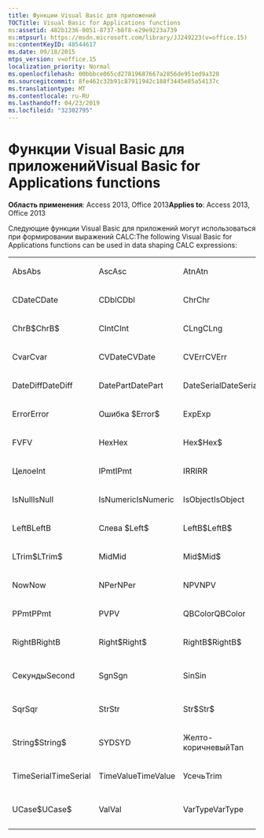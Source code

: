 ```yaml
---
title: Функции Visual Basic для приложений
TOCTitle: Visual Basic for Applications functions
ms:assetid: 482b1236-0051-8737-b8f8-e29e9223a739
ms:mtpsurl: https://msdn.microsoft.com/library/JJ249223(v=office.15)
ms:contentKeyID: 48544617
ms.date: 09/18/2015
mtps_version: v=office.15
localization_priority: Normal
ms.openlocfilehash: 00bbbce065cd27819687667a2856de951ed9a328
ms.sourcegitcommit: 8fe462c32b91c87911942c188f3445e85a54137c
ms.translationtype: MT
ms.contentlocale: ru-RU
ms.lasthandoff: 04/23/2019
ms.locfileid: "32302795"
---
```

# <a name="visual-basic-for-applications-functions"></a><span data-ttu-id="21f55-102">Функции Visual Basic для приложений</span><span class="sxs-lookup"><span data-stu-id="21f55-102">Visual Basic for Applications functions</span></span>


<span data-ttu-id="21f55-103">**Область применения**: Access 2013, Office 2013</span><span class="sxs-lookup"><span data-stu-id="21f55-103">**Applies to**: Access 2013, Office 2013</span></span>

<span data-ttu-id="21f55-104">Следующие функции Visual Basic для приложений могут использоваться при формировании выражений CALC:</span><span class="sxs-lookup"><span data-stu-id="21f55-104">The following Visual Basic for Applications functions can be used in data shaping CALC expressions:</span></span>

<table style="width:100%;">
<colgroup>
<col style="width: 16%" />
<col style="width: 16%" />
<col style="width: 16%" />
<col style="width: 16%" />
<col style="width: 16%" />
<col style="width: 16%" />
</colgroup>
<tbody>
<tr class="odd">
<td><p><span data-ttu-id="21f55-105">Abs</span><span class="sxs-lookup"><span data-stu-id="21f55-105">Abs</span></span></p></td>
<td><p><span data-ttu-id="21f55-106">Asc</span><span class="sxs-lookup"><span data-stu-id="21f55-106">Asc</span></span></p></td>
<td><p><span data-ttu-id="21f55-107">Atn</span><span class="sxs-lookup"><span data-stu-id="21f55-107">Atn</span></span></p></td>
<td><p><span data-ttu-id="21f55-108">CBool</span><span class="sxs-lookup"><span data-stu-id="21f55-108">CBool</span></span></p></td>
<td><p><span data-ttu-id="21f55-109">CByte</span><span class="sxs-lookup"><span data-stu-id="21f55-109">CByte</span></span></p></td>
<td><p><span data-ttu-id="21f55-110">CCur</span><span class="sxs-lookup"><span data-stu-id="21f55-110">CCur</span></span></p></td>
</tr>
<tr class="even">
<td><p><span data-ttu-id="21f55-111">CDate</span><span class="sxs-lookup"><span data-stu-id="21f55-111">CDate</span></span></p></td>
<td><p><span data-ttu-id="21f55-112">CDbl</span><span class="sxs-lookup"><span data-stu-id="21f55-112">CDbl</span></span></p></td>
<td><p><span data-ttu-id="21f55-113">Chr</span><span class="sxs-lookup"><span data-stu-id="21f55-113">Chr</span></span></p></td>
<td><p><span data-ttu-id="21f55-114">ChrB</span><span class="sxs-lookup"><span data-stu-id="21f55-114">ChrB</span></span></p></td>
<td><p><span data-ttu-id="21f55-115">ChrW</span><span class="sxs-lookup"><span data-stu-id="21f55-115">ChrW</span></span></p></td>
<td><p><span data-ttu-id="21f55-116">Chr$</span><span class="sxs-lookup"><span data-stu-id="21f55-116">Chr$</span></span></p></td>
</tr>
<tr class="odd">
<td><p><span data-ttu-id="21f55-117">ChrB$</span><span class="sxs-lookup"><span data-stu-id="21f55-117">ChrB$</span></span></p></td>
<td><p><span data-ttu-id="21f55-118">CInt</span><span class="sxs-lookup"><span data-stu-id="21f55-118">CInt</span></span></p></td>
<td><p><span data-ttu-id="21f55-119">CLng</span><span class="sxs-lookup"><span data-stu-id="21f55-119">CLng</span></span></p></td>
<td><p><span data-ttu-id="21f55-120">Cos</span><span class="sxs-lookup"><span data-stu-id="21f55-120">Cos</span></span></p></td>
<td><p><span data-ttu-id="21f55-121">CSng</span><span class="sxs-lookup"><span data-stu-id="21f55-121">CSng</span></span></p></td>
<td><p><span data-ttu-id="21f55-122">CStr</span><span class="sxs-lookup"><span data-stu-id="21f55-122">CStr</span></span></p></td>
</tr>
<tr class="even">
<td><p><span data-ttu-id="21f55-123">Cvar</span><span class="sxs-lookup"><span data-stu-id="21f55-123">Cvar</span></span></p></td>
<td><p><span data-ttu-id="21f55-124">CVDate</span><span class="sxs-lookup"><span data-stu-id="21f55-124">CVDate</span></span></p></td>
<td><p><span data-ttu-id="21f55-125">CVErr</span><span class="sxs-lookup"><span data-stu-id="21f55-125">CVErr</span></span></p></td>
<td><p><span data-ttu-id="21f55-126">Date</span><span class="sxs-lookup"><span data-stu-id="21f55-126">Date</span></span></p></td>
<td><p><span data-ttu-id="21f55-127">Дата $</span><span class="sxs-lookup"><span data-stu-id="21f55-127">Date$</span></span></p></td>
<td><p><span data-ttu-id="21f55-128">DateAdd</span><span class="sxs-lookup"><span data-stu-id="21f55-128">DateAdd</span></span></p></td>
</tr>
<tr class="odd">
<td><p><span data-ttu-id="21f55-129">DateDiff</span><span class="sxs-lookup"><span data-stu-id="21f55-129">DateDiff</span></span></p></td>
<td><p><span data-ttu-id="21f55-130">DatePart</span><span class="sxs-lookup"><span data-stu-id="21f55-130">DatePart</span></span></p></td>
<td><p><span data-ttu-id="21f55-131">DateSerial</span><span class="sxs-lookup"><span data-stu-id="21f55-131">DateSerial</span></span></p></td>
<td><p><span data-ttu-id="21f55-132">DateValue</span><span class="sxs-lookup"><span data-stu-id="21f55-132">DateValue</span></span></p></td>
<td><p><span data-ttu-id="21f55-133">День</span><span class="sxs-lookup"><span data-stu-id="21f55-133">Day</span></span></p></td>
<td><p><span data-ttu-id="21f55-134">DDB</span><span class="sxs-lookup"><span data-stu-id="21f55-134">DDB</span></span></p></td>
</tr>
<tr class="even">
<td><p><span data-ttu-id="21f55-135">Error</span><span class="sxs-lookup"><span data-stu-id="21f55-135">Error</span></span></p></td>
<td><p><span data-ttu-id="21f55-136">Ошибка $</span><span class="sxs-lookup"><span data-stu-id="21f55-136">Error$</span></span></p></td>
<td><p><span data-ttu-id="21f55-137">Exp</span><span class="sxs-lookup"><span data-stu-id="21f55-137">Exp</span></span></p></td>
<td><p><span data-ttu-id="21f55-138">Исправление</span><span class="sxs-lookup"><span data-stu-id="21f55-138">Fix</span></span></p></td>
<td><p><span data-ttu-id="21f55-139">Формат</span><span class="sxs-lookup"><span data-stu-id="21f55-139">Format</span></span></p></td>
<td><p><span data-ttu-id="21f55-140">Format$</span><span class="sxs-lookup"><span data-stu-id="21f55-140">Format$</span></span></p></td>
</tr>
<tr class="odd">
<td><p><span data-ttu-id="21f55-141">FV</span><span class="sxs-lookup"><span data-stu-id="21f55-141">FV</span></span></p></td>
<td><p><span data-ttu-id="21f55-142">Hex</span><span class="sxs-lookup"><span data-stu-id="21f55-142">Hex</span></span></p></td>
<td><p><span data-ttu-id="21f55-143">Hex$</span><span class="sxs-lookup"><span data-stu-id="21f55-143">Hex$</span></span></p></td>
<td><p><span data-ttu-id="21f55-144">Часы</span><span class="sxs-lookup"><span data-stu-id="21f55-144">Hour</span></span></p></td>
<td><p><span data-ttu-id="21f55-145">IIF</span><span class="sxs-lookup"><span data-stu-id="21f55-145">IIF</span></span></p></td>
<td><p><span data-ttu-id="21f55-146">InStr</span><span class="sxs-lookup"><span data-stu-id="21f55-146">InStr</span></span></p></td>
</tr>
<tr class="even">
<td><p><span data-ttu-id="21f55-147">Целое</span><span class="sxs-lookup"><span data-stu-id="21f55-147">Int</span></span></p></td>
<td><p><span data-ttu-id="21f55-148">IPmt</span><span class="sxs-lookup"><span data-stu-id="21f55-148">IPmt</span></span></p></td>
<td><p><span data-ttu-id="21f55-149">IRR</span><span class="sxs-lookup"><span data-stu-id="21f55-149">IRR</span></span></p></td>
<td><p><span data-ttu-id="21f55-150">IsDate</span><span class="sxs-lookup"><span data-stu-id="21f55-150">IsDate</span></span></p></td>
<td><p><span data-ttu-id="21f55-151">IsEmpty</span><span class="sxs-lookup"><span data-stu-id="21f55-151">IsEmpty</span></span></p></td>
<td><p><span data-ttu-id="21f55-152">IsError</span><span class="sxs-lookup"><span data-stu-id="21f55-152">IsError</span></span></p></td>
</tr>
<tr class="odd">
<td><p><span data-ttu-id="21f55-153">IsNull</span><span class="sxs-lookup"><span data-stu-id="21f55-153">IsNull</span></span></p></td>
<td><p><span data-ttu-id="21f55-154">IsNumeric</span><span class="sxs-lookup"><span data-stu-id="21f55-154">IsNumeric</span></span></p></td>
<td><p><span data-ttu-id="21f55-155">IsObject</span><span class="sxs-lookup"><span data-stu-id="21f55-155">IsObject</span></span></p></td>
<td><p><span data-ttu-id="21f55-156">LCase</span><span class="sxs-lookup"><span data-stu-id="21f55-156">LCase</span></span></p></td>
<td><p><span data-ttu-id="21f55-157">LCase$</span><span class="sxs-lookup"><span data-stu-id="21f55-157">LCase$</span></span></p></td>
<td><p><span data-ttu-id="21f55-158">Left</span><span class="sxs-lookup"><span data-stu-id="21f55-158">Left</span></span></p></td>
</tr>
<tr class="even">
<td><p><span data-ttu-id="21f55-159">LeftB</span><span class="sxs-lookup"><span data-stu-id="21f55-159">LeftB</span></span></p></td>
<td><p><span data-ttu-id="21f55-160">Слева $</span><span class="sxs-lookup"><span data-stu-id="21f55-160">Left$</span></span></p></td>
<td><p><span data-ttu-id="21f55-161">LeftB$</span><span class="sxs-lookup"><span data-stu-id="21f55-161">LeftB$</span></span></p></td>
<td><p><span data-ttu-id="21f55-162">Len</span><span class="sxs-lookup"><span data-stu-id="21f55-162">Len</span></span></p></td>
<td><p><span data-ttu-id="21f55-163">Log</span><span class="sxs-lookup"><span data-stu-id="21f55-163">Log</span></span></p></td>
<td><p><span data-ttu-id="21f55-164">LTrim</span><span class="sxs-lookup"><span data-stu-id="21f55-164">LTrim</span></span></p></td>
</tr>
<tr class="odd">
<td><p><span data-ttu-id="21f55-165">LTrim$</span><span class="sxs-lookup"><span data-stu-id="21f55-165">LTrim$</span></span></p></td>
<td><p><span data-ttu-id="21f55-166">Mid</span><span class="sxs-lookup"><span data-stu-id="21f55-166">Mid</span></span></p></td>
<td><p><span data-ttu-id="21f55-167">Mid$</span><span class="sxs-lookup"><span data-stu-id="21f55-167">Mid$</span></span></p></td>
<td><p><span data-ttu-id="21f55-168">Минуты</span><span class="sxs-lookup"><span data-stu-id="21f55-168">Minute</span></span></p></td>
<td><p><span data-ttu-id="21f55-169">MIRR</span><span class="sxs-lookup"><span data-stu-id="21f55-169">MIRR</span></span></p></td>
<td><p><span data-ttu-id="21f55-170">Month</span><span class="sxs-lookup"><span data-stu-id="21f55-170">Month</span></span></p></td>
</tr>
<tr class="even">
<td><p><span data-ttu-id="21f55-171">Now</span><span class="sxs-lookup"><span data-stu-id="21f55-171">Now</span></span></p></td>
<td><p><span data-ttu-id="21f55-172">NPer</span><span class="sxs-lookup"><span data-stu-id="21f55-172">NPer</span></span></p></td>
<td><p><span data-ttu-id="21f55-173">NPV</span><span class="sxs-lookup"><span data-stu-id="21f55-173">NPV</span></span></p></td>
<td><p><span data-ttu-id="21f55-174">Окт</span><span class="sxs-lookup"><span data-stu-id="21f55-174">Oct</span></span></p></td>
<td><p><span data-ttu-id="21f55-175">Октябрь $</span><span class="sxs-lookup"><span data-stu-id="21f55-175">Oct$</span></span></p></td>
<td><p><span data-ttu-id="21f55-176">Плт</span><span class="sxs-lookup"><span data-stu-id="21f55-176">Pmt</span></span></p></td>
</tr>
<tr class="odd">
<td><p><span data-ttu-id="21f55-177">PPmt</span><span class="sxs-lookup"><span data-stu-id="21f55-177">PPmt</span></span></p></td>
<td><p><span data-ttu-id="21f55-178">PV</span><span class="sxs-lookup"><span data-stu-id="21f55-178">PV</span></span></p></td>
<td><p><span data-ttu-id="21f55-179">QBColor</span><span class="sxs-lookup"><span data-stu-id="21f55-179">QBColor</span></span></p></td>
<td><p><span data-ttu-id="21f55-180">Ставка</span><span class="sxs-lookup"><span data-stu-id="21f55-180">Rate</span></span></p></td>
<td><p><span data-ttu-id="21f55-181">RGB</span><span class="sxs-lookup"><span data-stu-id="21f55-181">RGB</span></span></p></td>
<td><p><span data-ttu-id="21f55-182">Right</span><span class="sxs-lookup"><span data-stu-id="21f55-182">Right</span></span></p></td>
</tr>
<tr class="even">
<td><p><span data-ttu-id="21f55-183">RightB</span><span class="sxs-lookup"><span data-stu-id="21f55-183">RightB</span></span></p></td>
<td><p><span data-ttu-id="21f55-184">Right$</span><span class="sxs-lookup"><span data-stu-id="21f55-184">Right$</span></span></p></td>
<td><p><span data-ttu-id="21f55-185">RightB$</span><span class="sxs-lookup"><span data-stu-id="21f55-185">RightB$</span></span></p></td>
<td><p><span data-ttu-id="21f55-186">Rnd</span><span class="sxs-lookup"><span data-stu-id="21f55-186">Rnd</span></span></p></td>
<td><p><span data-ttu-id="21f55-187">RTrim</span><span class="sxs-lookup"><span data-stu-id="21f55-187">RTrim</span></span></p></td>
<td><p><span data-ttu-id="21f55-188">RTrim$</span><span class="sxs-lookup"><span data-stu-id="21f55-188">RTrim$</span></span></p></td>
</tr>
<tr class="odd">
<td><p><span data-ttu-id="21f55-189">Секунды</span><span class="sxs-lookup"><span data-stu-id="21f55-189">Second</span></span></p></td>
<td><p><span data-ttu-id="21f55-190">Sgn</span><span class="sxs-lookup"><span data-stu-id="21f55-190">Sgn</span></span></p></td>
<td><p><span data-ttu-id="21f55-191">Sin</span><span class="sxs-lookup"><span data-stu-id="21f55-191">Sin</span></span></p></td>
<td><p><span data-ttu-id="21f55-192">SLN</span><span class="sxs-lookup"><span data-stu-id="21f55-192">SLN</span></span></p></td>
<td><p><span data-ttu-id="21f55-193">Space</span><span class="sxs-lookup"><span data-stu-id="21f55-193">Space</span></span></p></td>
<td><p><span data-ttu-id="21f55-194">Пространство $</span><span class="sxs-lookup"><span data-stu-id="21f55-194">Space$</span></span></p></td>
</tr>
<tr class="even">
<td><p><span data-ttu-id="21f55-195">Sqr</span><span class="sxs-lookup"><span data-stu-id="21f55-195">Sqr</span></span></p></td>
<td><p><span data-ttu-id="21f55-196">Str</span><span class="sxs-lookup"><span data-stu-id="21f55-196">Str</span></span></p></td>
<td><p><span data-ttu-id="21f55-197">Str$</span><span class="sxs-lookup"><span data-stu-id="21f55-197">Str$</span></span></p></td>
<td><p><span data-ttu-id="21f55-198">StrComp</span><span class="sxs-lookup"><span data-stu-id="21f55-198">StrComp</span></span></p></td>
<td><p><span data-ttu-id="21f55-199">StrConv</span><span class="sxs-lookup"><span data-stu-id="21f55-199">StrConv</span></span></p></td>
<td><p><span data-ttu-id="21f55-200">String</span><span class="sxs-lookup"><span data-stu-id="21f55-200">String</span></span></p></td>
</tr>
<tr class="odd">
<td><p><span data-ttu-id="21f55-201">String$</span><span class="sxs-lookup"><span data-stu-id="21f55-201">String$</span></span></p></td>
<td><p><span data-ttu-id="21f55-202">SYD</span><span class="sxs-lookup"><span data-stu-id="21f55-202">SYD</span></span></p></td>
<td><p><span data-ttu-id="21f55-203">Желто-коричневый</span><span class="sxs-lookup"><span data-stu-id="21f55-203">Tan</span></span></p></td>
<td><p><span data-ttu-id="21f55-204">Time</span><span class="sxs-lookup"><span data-stu-id="21f55-204">Time</span></span></p></td>
<td><p><span data-ttu-id="21f55-205">Время $</span><span class="sxs-lookup"><span data-stu-id="21f55-205">Time$</span></span></p></td>
<td><p><span data-ttu-id="21f55-206">Таймер</span><span class="sxs-lookup"><span data-stu-id="21f55-206">Timer</span></span></p></td>
</tr>
<tr class="even">
<td><p><span data-ttu-id="21f55-207">TimeSerial</span><span class="sxs-lookup"><span data-stu-id="21f55-207">TimeSerial</span></span></p></td>
<td><p><span data-ttu-id="21f55-208">TimeValue</span><span class="sxs-lookup"><span data-stu-id="21f55-208">TimeValue</span></span></p></td>
<td><p><span data-ttu-id="21f55-209">Усечь</span><span class="sxs-lookup"><span data-stu-id="21f55-209">Trim</span></span></p></td>
<td><p><span data-ttu-id="21f55-210">Trim$</span><span class="sxs-lookup"><span data-stu-id="21f55-210">Trim$</span></span></p></td>
<td><p><span data-ttu-id="21f55-211">TypeName</span><span class="sxs-lookup"><span data-stu-id="21f55-211">TypeName</span></span></p></td>
<td><p><span data-ttu-id="21f55-212">UCase</span><span class="sxs-lookup"><span data-stu-id="21f55-212">UCase</span></span></p></td>
</tr>
<tr class="odd">
<td><p><span data-ttu-id="21f55-213">UCase$</span><span class="sxs-lookup"><span data-stu-id="21f55-213">UCase$</span></span></p></td>
<td><p><span data-ttu-id="21f55-214">Val</span><span class="sxs-lookup"><span data-stu-id="21f55-214">Val</span></span></p></td>
<td><p><span data-ttu-id="21f55-215">VarType</span><span class="sxs-lookup"><span data-stu-id="21f55-215">VarType</span></span></p></td>
<td><p><span data-ttu-id="21f55-216">День недели</span><span class="sxs-lookup"><span data-stu-id="21f55-216">Weekday</span></span></p></td>
<td><p><span data-ttu-id="21f55-217">Year</span><span class="sxs-lookup"><span data-stu-id="21f55-217">Year</span></span></p></td>
<td><p><br />
</p></td>
</tr>
</tbody>
</table>

